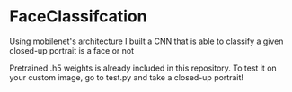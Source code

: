 # FaceClassifcation
Using mobilenet's architecture I built a CNN that is able to classify a given closed-up portrait is a face or not

Pretrained .h5 weights is already included in this repository. To test it on your custom image, go to test.py and take a closed-up portrait!
